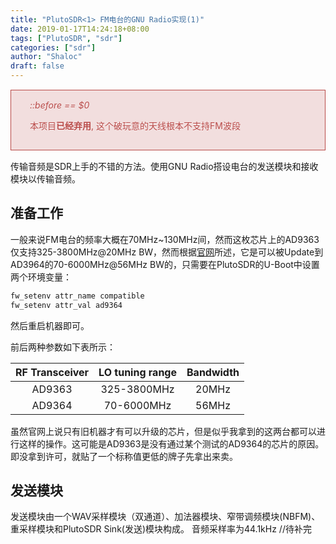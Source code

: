 ```yaml
---
title: "PlutoSDR<1> FM电台的GNU Radio实现(1)"
date: 2019-01-17T14:24:18+08:00
tags: ["PlutoSDR", "sdr"]
categories: ["sdr"]
author: "Shaloc"
draft: false
---
```

<style>
.box-info {
    background: #e7e7e7;
    border-color: #E0DEDE;
    color: #333;
    padding: 15px 20px 15px 30px;
}

.box-alert {
    background: #F2DEDE;
    border-color: #EED3D7;
    color: #B94A48;
    padding: 15px 20px 15px 30px;
}

.box {
    text-shadow: 0 1px 0 rgba(255, 255, 255, 0.5);
    border: 1px solid;
    clear: both;
    margin: 15px 0;
}

.icon-info:before {
    content: '\e804';
}

.icon-info:before {
    content: '\e800';
}
</style>
<div class="box box-alert">
<i class="icon-alert"> ::before == $0 </i>
<p>本项目<strong>已经弃用</strong>, 这个破玩意的天线根本不支持FM波段</p>
</div>

传输音频是SDR上手的不错的方法。使用GNU Radio搭设电台的发送模块和接收模块以传输音频。
## 准备工作
一般来说FM电台的频率大概在70MHz~130MHz间，然而这枚芯片上的AD9363仅支持325-3800MHz@20MHz BW，然而根据[官网](https://wiki.analog.com/university/tools/pluto/users/customizing)所述，它是可以被Update到AD3964的70-6000MHz@56MHz BW的，只需要在PlutoSDR的U-Boot中设置两个环境变量：
```bash
fw_setenv attr_name compatible
fw_setenv attr_val ad9364
```
然后重启机器即可。

前后两种参数如下表所示：

|RF Transceiver|LO tuning range|Bandwidth|
|:--:|:--:|:--:|
|AD9363|325-3800MHz|20MHz|
|AD9364|70-6000MHz|56MHz|

虽然官网上说只有旧机器才有可以升级的芯片，但是似乎我拿到的这两台都可以进行这样的操作。这可能是AD9363是没有通过某个测试的AD9364的芯片的原因。即没拿到许可，就贴了一个标称值更低的牌子先拿出来卖。
## 发送模块
发送模块由一个WAV采样模块（双通道）、加法器模块、窄带调频模块(NBFM)、重采样模块和PlutoSDR Sink(发送)模块构成。
音频采样率为44.1kHz
//待补完
